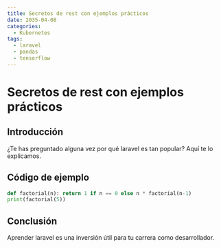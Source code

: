 ```yaml
---
title: Secretos de rest con ejemplos prácticos
date: 2035-04-08
categories:
  - Kubernetes
tags:
  - laravel
  - pandas
  - tensorflow
---
```


# Secretos de rest con ejemplos prácticos

## Introducción

¿Te has preguntado alguna vez por qué laravel es tan popular? Aquí te lo explicamos.

## Código de ejemplo

```python
def factorial(n): return 1 if n == 0 else n * factorial(n-1)
print(factorial(5))
```

## Conclusión

Aprender laravel es una inversión útil para tu carrera como desarrollador.